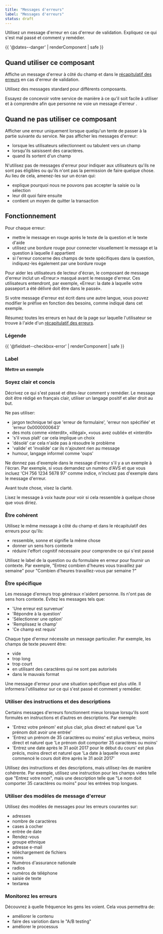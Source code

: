 ```yaml
---
title: "Messages d'erreurs"
label: "Messages d'erreurs"
status: draft
---
```


Utilisez un message d'erreur en cas d'erreur de validation. Expliquez ce qui s'est mal passé et comment y remédier.

{{ '@dates--danger' | renderComponent | safe }}

## Quand utiliser ce composant

Affiche un message d'erreur à côté du champ et dans le [récapitulatif des erreurs](error-summary/) en cas d'erreur de validation.

Utilisez des messages standard pour différents composants.

Essayez de concevoir votre service de manière à ce qu'il soit facile à utiliser et à comprendre afin que personne ne voie un message d'erreur .

## Quand ne pas utiliser ce composant

Afficher une erreur uniquement lorsque quelqu'un tente de passer à la partie suivante du service. Ne pas afficher les messages d'erreur:

- lorsque les utilisateurs sélectionnent ou tabulent vers un champ
- lorsqu'ils saisissent des caractères.
- quand ils sortent d'un champ

N'utilisez pas de messages d'erreur pour indiquer aux utilisateurs qu'ils ne sont pas éligibles ou qu'ils n'ont pas la permission de faire quelque chose. Au lieu de cela, amenez-les sur un écran qui:

- explique pourquoi nous ne pouvons pas accepter la saisie ou la sélection
- leur dit quoi faire ensuite
- contient un moyen de quitter la transaction

## Fonctionnement

Pour chaque erreur:

- mettre le message en rouge après le texte de la question et le texte d'aide
- utilisez une bordure rouge pour connecter visuellement le message et la question à laquelle il appartient
- si l'erreur concerne des champs de texte spécifiques dans la question, indiquez-les également par une bordure rouge

Pour aider les utilisateurs de lecteur d'écran, le composant de message d'erreur inclut un «Erreur:» masqué avant le message d'erreur. Ces utilisateurs entendront, par exemple, «Erreur: la date à laquelle votre passeport a été délivré doit être dans le passé».

Si votre message d'erreur est écrit dans une autre langue, vous pouvez modifier le préfixe en fonction des besoins, comme indiqué dans cet exemple.

Résumez toutes les erreurs en haut de la page sur laquelle l'utilisateur se trouve à l'aide d'un [récapitulatif des erreurs](error-summary).

### Légende

{{ '@fieldset--checkbox-error' | renderComponent | safe }}

### Label

**Mettre un exemple**

### Soyez clair et concis

Décrivez ce qui s'est passé et dites-leur comment y remédier. Le message doit être rédigé en français clair, utiliser un langage positif et aller droit au but.

Ne pas utiliser:

- jargon technique tel que 'erreur de formulaire', 'erreur non spécifiée' et 'erreur 0x0000000643'
- des mots comme «interdit», «illégal», «vous avez oublié» et «interdit»
- 's'il vous plaît' car cela implique un choix
- 'désolé' car cela n'aide pas à résoudre le problème
- 'valide' et 'invalide' car ils n'ajoutent rien au message
- humour, langage informel comme 'oups' 

Ne donnez pas d'exemple dans le message d'erreur s'il y a un exemple à l'écran. Par exemple, si vous demandez un numéro d'AVS et que vous incluez 'CH 756 1234 5678 97' comme indice, n'incluez pas d'exemple dans le message d'erreur.

Avant toute chose, visez la clarté.

Lisez le message à voix haute pour voir si cela ressemble à quelque chose que vous diriez.

### Être cohérent

Utilisez le même message à côté du champ et dans le récapitulatif des erreurs pour qu'ils:

- ressemble, sonne et signifie la même chose
- donner un sens hors contexte
- réduire l'effort cognitif nécessaire pour comprendre ce qui s'est passé

Utilisez le label de la question ou du formulaire en erreur pour fournir un contexte. Par exemple, "Entrez combien d'heures vous travaillez par semaine" pour "Combien d'heures travaillez-vous par semaine ?"

### Être spécifique

Les message d'erreurs trop généraux n'aident personne. Ils n'ont pas de sens hors contexte. Évitez les messages tels que:

- 'Une erreur est survenue'
- 'Répondre à la question'
- 'Sélectionner une option'
- 'Remplissez le champ'
- 'Ce champ est requis'

Chaque type d'erreur nécessite un message particulier. Par exemple, les champs de texte peuvent être:

- vide
- trop long
- trop court
- en utilisant des caractères qui ne sont pas autorisés
- dans le mauvais format

Une message d'erreur pour une situation spécifique est plus utile. Il informera l'utilisateur sur ce qui s'est passé et comment y remédier.

### Utiliser des instructions et des descriptions

Certains messages d'erreurs fonctionnent mieux lorsque lorsqu'ils sont formulés en instructions et d’autres en descriptions. Par exemple:

- 'Entrez votre prénom' est plus clair, plus direct et naturel que 'Le prénom doit avoir une entrée'
- 'Entrez un prénom de 35 caractères ou moins' est plus verbeux, moins direct et naturel que 'Le prénom doit comporter 35 caractères ou moins'
- 'Entrez une date après le 31 août 2017 pour le début du cours' est plus précis, moins direct et naturel que 'La date à laquelle vous avez commencé le cours doit être après le 31 août 2017' 

Utilisez des instructions et des descriptions, mais utilisez-les de manière cohérente. Par exemple, utilisez une instruction pour les champs vides telle que "Entrez votre nom", mais une description telle que "Le nom doit comporter 35 caractères ou moins" pour les entrées trop longues. 

### Utiliser des modèles de message d'erreur

Utilisez des modèles de messages pour les erreurs courantes sur:

- adresses
- nombre de caractères
- cases à cocher
- entrée de date
- Rendez-vous
- groupe ethnique
- adresse e-mail
- téléchargement de fichiers
- noms
- Numéros d'assurance nationale
- radios
- numéros de téléphone
- saisie de texte
- textarea  

### Monitorez les erreurs

Découvrez à quelle fréquence les gens les voient. Cela vous permettra de:

- améliorer le contenu
- faire des variotion dans le "A/B testing"
- améliorer le processus
